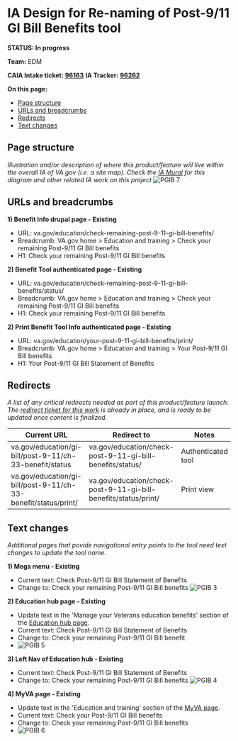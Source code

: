 # IA Design for Re-naming of Post-9/11 GI Bill Benefits tool
**STATUS: In progress**

**Team:** EDM

**CAIA Intake ticket: [96163](https://github.com/department-of-veterans-affairs/va.gov-team/issues/96163)**
**IA Tracker: [96262](https://github.com/department-of-veterans-affairs/va.gov-team/issues/96262)** 

**On this page:**
- [Page structure](#map)
- [URLs and breadcrumbs](#url)
- [Redirects](#redirects)
- [Text changes](#textchanges)


## <a name="map"></a>Page structure<br>
*Illustration and/or description of where this product/feature will live within the overall IA of VA.gov (i.e. a site map). Check the [IA Mural](https://app.mural.co/t/departmentofveteransaffairs9999/m/departmentofveteransaffairs9999/1729870366894/cbb1d2306f42be585325ae5594d230a27e002677?wid=136-1729870372728) for this diagram and other related IA work on this project*
![PGIB 7](https://github.com/user-attachments/assets/a6883a60-0f51-412d-b0ab-a7e8d753a46c)



## <a name="url"></a>URLs and breadcrumbs

**1) Benefit Info drupal page - Existing**
- URL: va.gov/education/check-remaining-post-9-11-gi-bill-benefits/
- Breadcrumb: VA.gov home > Education and training > Check your remaining Post-9/11 GI Bill benefits
- H1: Check your remaining Post-9/11 GI Bill benefits

**2) Benefit Tool authenticated page - Existing**
- URL: va.gov/education/check-remaining-post-9-11-gi-bill-benefits/status/
- Breadcrumb: VA.gov home > Education and training > Check your remaining Post-9/11 GI Bill benefits
- H1: Check your remaining Post-9/11 GI Bill benefits

**2) Print Benefit Tool Info authenticated page - Existing**
- URL: va.gov/education/your-post-9-11-gi-bill-benefits/print/
- Breadcrumb: VA.gov home > Education and training > Your Post-9/11 GI Bill benefits
- H1: Your Post-9/11 GI Bill Statement of Benefits
  

## <a name="redirects"></a>Redirects <br>
*A list of any critical redirects needed as part of this product/feature launch. The [redirect ticket for this work](https://github.com/department-of-veterans-affairs/va.gov-team/issues/94306) is already in place, and is ready to be updated once content is finalized.*


Current URL | Redirect to | Notes
--- | --- | ---
va.gov/education/gi-bill/post-9-11/ch-33-benefit/status | va.gov/education/check-post-9-11-gi-bill-benefits/status/ | Authenticated tool
va.gov/education/gi-bill/post-9-11/ch-33-benefit/status/print/ | va.gov/education/check-post-9-11-gi-bill-benefits/status/print/ | Print view
 


## <a name="textchanges"></a>Text changes
*Additional pages that povide navigational entry points to the tool need text changes to update the tool name.*

**1) Mega menu - Existing**
- Current text: Check Post-9/11 GI Bill Statement of Benefits
- Change to: Check your remaining Post-9/11 GI Bill benefits
![PGIB 3](https://github.com/user-attachments/assets/0066e2a3-7df2-49ac-85d6-f0f445a2bfbf)

**2) Education hub page - Existing**
- Update text in the 'Manage your Veterans education benefits' section of the [Education hub page](https://www.va.gov/education/).
- Current text: Check Post-9/11 GI Bill Statement of Benefits
- Change to: Check your remaining Post-9/11 GI Bill benefit
- ![PGIB 5](https://github.com/user-attachments/assets/dc1e3275-917e-499a-9ea0-555ae3c95668)


**3) Left Nav of Education hub - Existing**
- Current text: Check Post-9/11 GI Bill Statement of Benefits
- Change to: Check your remaining Post-9/11 GI Bill benefits
![PGIB 4](https://github.com/user-attachments/assets/f3087695-b45d-43a7-a255-88171e55e90c)

**4) MyVA page - Existing**
- Update text in the 'Education and training' section of the [MyVA page](https://staging.va.gov/my-va/).
- Current text: Check your Post-9/11 GI Bill benefits
- Change to: Check your remaining Post-9/11 GI Bill benefits
- ![PGIB 6](https://github.com/user-attachments/assets/49f5c47a-d8da-4882-8b53-109565fe5a79)

  

